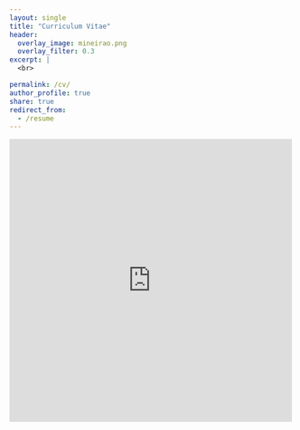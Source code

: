 ```yaml
---
layout: single
title: "Curriculum Vitae"
header:
  overlay_image: mineirao.png
  overlay_filter: 0.3
excerpt: |
  <br>

permalink: /cv/
author_profile: true
share: true
redirect_from:
  - /resume
---
```


<embed src="https://tuliofalmeida.github.io/files/Tulio_CV.pdf" width="500" height="500" type='application/pdf'>

